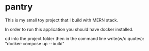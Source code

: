 # pantry

This is my small toy project that I build with MERN stack.

In order to run this application you should have docker installed.

cd into the project folder then in the command line write(w/o quotes): "docker-compose up --build" 
